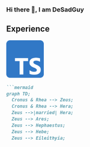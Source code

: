 ### Hi there 👋, I am DeSadGuy

<!--
**DeSadGuy/DeSadGuy** is a ✨ _special_ ✨ repository because its `README.md` (this file) appears on your GitHub profile.

-->

## Experience

<img src="typescript_logo.png" width="100" height="100" alt="logo">

```markdown
```mermaid
graph TD;
  Cronus & Rhea --> Zeus;
  Cronus & Rhea --> Hera;
  Zeus -->|married| Hera;
  Zeus --> Ares;
  Zeus --> Hephaestus;
  Zeus --> Hebe;
  Zeus --> Eileithyia; 
```
```

